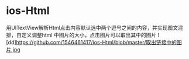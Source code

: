 # ios-Html
用UITextView解析Html点击内容默认选中两个逗号之间的内容，并实现图文混排，自定义调整html 中图片的大小，点击图片可以取出其中的图片
![dd]https://github.com/1546461417/ios-Html/blob/master/取出链接中的图片.jpg
